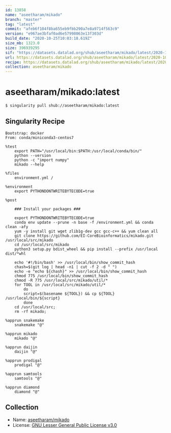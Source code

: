 ```yaml
---
id: 13858
name: "aseetharam/mikado"
branch: "master"
tag: "latest"
commit: "afeb6f104f8ba655eb9fbb290a7e8a9714f563c9"
version: "e967ae3bfaf0ad6e57998063e13f303d"
build_date: "2020-10-25T10:03:18.619Z"
size_mb: 1323.0
size: 396939295
sif: "https://datasets.datalad.org/shub/aseetharam/mikado/latest/2020-10-25-afeb6f10-e967ae3b/e967ae3bfaf0ad6e57998063e13f303d.sif"
url: https://datasets.datalad.org/shub/aseetharam/mikado/latest/2020-10-25-afeb6f10-e967ae3b/
recipe: https://datasets.datalad.org/shub/aseetharam/mikado/latest/2020-10-25-afeb6f10-e967ae3b/Singularity
collection: aseetharam/mikado
---
```


# aseetharam/mikado:latest

```bash
$ singularity pull shub://aseetharam/mikado:latest
```

## Singularity Recipe

```singularity
Bootstrap: docker
From: conda/miniconda3-centos7

%test
    export PATH="/usr/local/bin:$PATH:/usr/local/conda/bin/"
    python --version
    python -c "import numpy"
    mikado --help

%files
    environment.yml /

%environment
    export PYTHONDONTWRITEBYTECODE=true

%post

    ### Install your packages ###

    export PYTHONDONTWRITEBYTECODE=true
    conda env update --prune -n base -f /environment.yml && conda clean -afy
    yum -y install git wget zlib1g-dev gcc gcc-c++ && yum clean all
    git clone https://github.com/EI-CoreBioinformatics/mikado.git /usr/local/src/mikado
    cd /usr/local/src/mikado
    python3 setup.py bdist_wheel && pip install --prefix /usr/local dist/*whl

    echo '#!/bin/bash' >> /usr/local/bin/show_commit_hash
    chash=$(git log | head -n1 | cut -f 2 -d " ")
    echo -e "echo ${chash}" >> /usr/local/bin/show_commit_hash
    chmod 775 /usr/local/bin/show_commit_hash
    chmod -R 775 /usr/local/src/mikado/util/*
    for TOOL in /usr/local/src/mikado/util/*
    	do
		script=$(basename ${TOOL}) && cp ${TOOL} /usr/local/bin/${script}
        done
    cd /usr/local/src;
    rm -rf mikado;

%apprun snakemake
	snakemake "@"

%apprun mikado
	mikado "@"

%apprun daijin
    daijin "@"

%apprun prodigal
    prodigal "@"

%apprun samtools
    samtools "@"

%apprun diamond
    diamond "@"
```

## Collection

 - Name: [aseetharam/mikado](https://github.com/aseetharam/mikado)
 - License: [GNU Lesser General Public License v3.0](https://api.github.com/licenses/lgpl-3.0)

